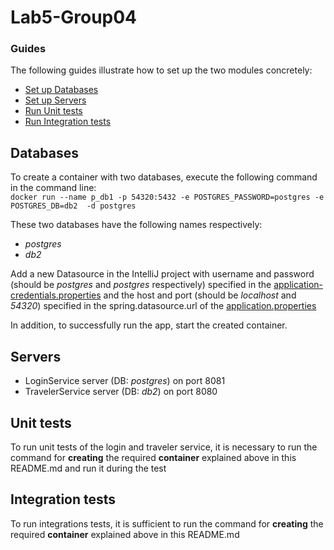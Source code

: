 # Lab5-Group04

### Guides
The following guides illustrate how to set up the two modules concretely:
- [Set up Databases](#databases)
- [Set up Servers](#servers)
- [Run Unit tests](#unit-tests)
- [Run Integration tests](#integration-tests)



## Databases
To create a container with two databases, execute the following command in the command line: <br>
`docker run --name p_db1 -p 54320:5432 -e POSTGRES_PASSWORD=postgres -e POSTGRES_DB=db2  -d postgres`

These two databases have the following names respectively:
* _postgres_
* _db2_

Add a new Datasource in the IntelliJ project 
with username and password (should be _postgres_ and _postgres_ respectively) specified in the
[application-credentials.properties](login_service/src/main/resources/application-credentials.properties)
and the host and port (should be _localhost_ and _54320_) specified in the spring.datasource.url of the [application.properties](login_service/src/main/resources/application.properties)

In addition, to successfully run the app, start the created container.

## Servers  

* LoginService server (DB: _postgres_) on port 8081
* TravelerService server (DB: _db2_) on port 8080

## Unit tests
To run unit tests of the login and traveler service, 
it is necessary to run the command for **creating** the required **container** explained above in this README.md and run it during the test

## Integration tests
To run integrations tests, it is sufficient to run the command for **creating** the required **container** explained above in this README.md
      

